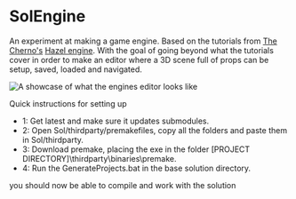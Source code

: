 # SolEngine
An experiment at making a game engine. Based on the tutorials from [The Cherno's](https://www.youtube.com/c/TheChernoProject) [Hazel engine](https://github.com/TheCherno/Hazel). With the goal of going beyond what the tutorials cover in order to make an editor where a 3D scene full of props can be setup, saved, loaded and navigated.

![A showcase of what the engines editor looks like](https://imgur.com/a/mFbYv8R)

Quick instructions for setting up

 - 1: Get latest and make sure it updates submodules.
 - 2: Open Sol/thirdparty/premakefiles, copy all the folders and paste them in Sol/thirdparty.
 - 3: Download premake, placing the exe in the folder [PROJECT DIRECTORY]\thirdparty\binaries\premake.
 - 4: Run the GenerateProjects.bat in the base solution directory.

you should now be able to  compile and work with the solution

